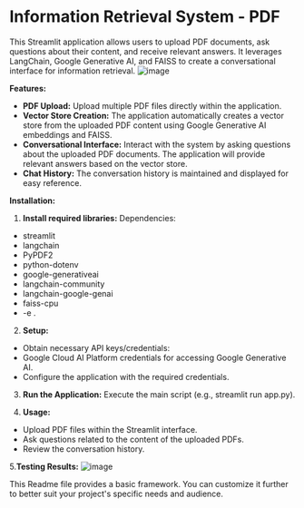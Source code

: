 
# Information Retrieval System - PDF

This Streamlit application allows users to upload PDF documents, ask questions about their content, and receive relevant answers. It leverages LangChain, Google Generative AI, and FAISS to create a conversational interface for information retrieval.
![image](https://github.com/user-attachments/assets/25aca6c0-fa98-4226-9683-522b9f06e441)

**Features:**

- **PDF Upload:** Upload multiple PDF files directly within the application.
- **Vector Store Creation:** The application automatically creates a vector store from the uploaded PDF content using Google Generative AI embeddings and FAISS.
- **Conversational Interface:** Interact with the system by asking questions about the uploaded PDF documents. The application will provide relevant answers based on the vector store.
- **Chat History:** The conversation history is maintained and displayed for easy reference.

**Installation:**

1. **Install required libraries:**
Dependencies:
- streamlit
- langchain
- PyPDF2
- python-dotenv
- google-generativeai
- langchain-community
- langchain-google-genai
- faiss-cpu
- -e .

2. **Setup:**
- Obtain necessary API keys/credentials:
- Google Cloud AI Platform credentials for accessing Google Generative AI.
- Configure the application with the required credentials.

 3. **Run the Application:**
Execute the main script (e.g., streamlit run app.py).

 4. **Usage:**
- Upload PDF files within the Streamlit interface.
- Ask questions related to the content of the uploaded PDFs.
- Review the conversation history.

5.**Testing Results:**
![image](https://github.com/user-attachments/assets/e97ed961-806a-4671-8d5b-92e9769318a9)


This Readme file provides a basic framework. You can customize it further to better suit your project's specific needs and audience.
